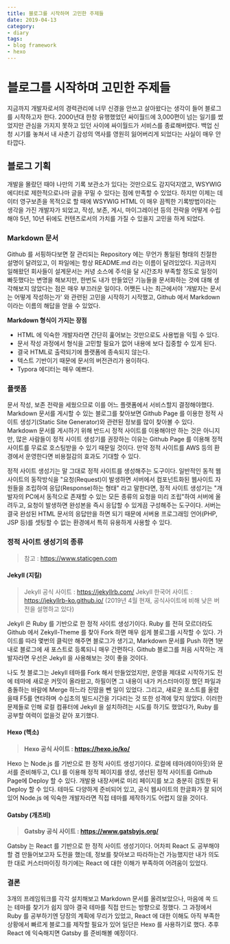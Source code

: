 ```yaml
---
title: 블로그를 시작하며 고민한 주제들
date: 2019-04-13
category:
- diary
tags:
- blog framework
- hexo
---
```

# 블로그를 시작하며 고민한 주제들

 지금까지 개발자로서의 경력관리에 너무 신경을 안쓰고 살아왔다는 생각이 들어 블로그를 시작하고자 한다. 2000년대 한창 유행했었던 싸이월드에 3,000편이 넘는 일기를 썼었지만 관심을 가지지 못하고 있던 사이에 싸이월드가 서비스를 종료해버렸다. 백업 신청 시기를 놓쳐서 내 사춘기 감성의 역사를 영원히 잃어버리게 되었다는 사실이 매우 안타깝다.



## 블로그 기획

 개발을 몰랐던 때야 나만의 기록 보관소가 있다는 것만으로도 감지덕지였고, WSYWIG 에디터로 제한적으로나마 글을 꾸밀 수 있다는 점에 만족할 수 있었다. 하지만 이제는 데이터 영구보존을 목적으로 할 때에 WSYWIG HTML 이 매우 끔찍한 기록방법이라는 생각을 가진 개발자가 되었고, 작성, 보존, 게시, 마이그레이션 등의 전략을 어떻게 수립해야 5년, 10년 뒤에도 컨텐츠로서의 가치를 가질 수 있을지 고민을 하게 되었다.



### Markdown 문서

 Github 를 서핑하다보면 잘 관리되는 Repository 에는 무언가 통일된 형태의 친절한 설명이 달려있고, 이 파일에는 항상 README.md 라는 이름이 달려있었다. 지금까지 일해왔던 회사들이 설계문서는 커녕 소스에 주석을 달 시간조차 부족할 정도로 일정이 빠듯했다는 변명을 해보지만, 한번도 내가 만들었던 기능들을 문서화하는 것에 대해 생각해보지 않았다는 점은 매우 부끄러운 일이다. 어쨋든 나는 최근에서야 '개발자는 문서는 어떻게 작성하는가' 와 관련된 고민을 시작하기 시작했고, Github 에서 Markdown 이라는 이름의 해답을 얻을 수 있었다.

**Markdown 형식이 가지는 장점**

- HTML 에 익숙한 개발자라면 간단히 훑어보는 것만으로도 사용법을 익힐 수 있다.
- 문서 작성 과정에서 형식을 고민할 필요가 없어 내용에 보다 집중할 수 있게 된다.
- 결국 HTML로 출력되기에 플랫폼에 종속되지 않는다.
- 텍스트 기반이기 때문에 문서의 버전관리가 용이하다.
- Typora 에디터는 매우 예쁘다.



### 플랫폼

 문서 작성, 보존 전략을 세웠으므로 이를 어느 플랫폼에서 서비스할지 결정해야했다. Markdown 문서를 게시할 수 있는 블로그를 찾아보면 Github Page 를 이용한 정적 사이트 생성기(Static Site Generator)와 관련된 정보를 많이 찾아볼 수 있다. Markdown 문서를 게시하기 위해 반드시 정적 사이트를 이용해야만 하는 것은 아니지만, 많은 사람들이 정적 사이트 생성기를 권장하는 이유는 Github Page 를 이용해 정적 사이트를 무료로 호스팅받을 수 있기 때문일 것이다. 만약 정적 사이트를 AWS 등의 환경에서 운영한다면 비용절감의 효과도 기대할 수 있다.

 정적 사이트 생성기는 말 그대로 정적 사이트를 생성해주는 도구이다. 일반적인 동적 웹사이트의 동작방식을 "요청(Request)이 발생하면 서버에서 컴포넌트화된 웹사이트 자원들을 조립하여 응답(Response)하는 형태" 라고 말한다면, 정적 사이트 생성기는 "개발자의 PC에서 동적으로 존재할 수 있는 모든 종류의 요청을 미리 조립"하여 서버에 올려두고, 요청이 발생하면 완성본을 즉시 응답할 수 있게끔 구성해주는 도구이다. 서버는 결국 완성된 HTML 문서의 응답만을 하면 되기 때문에 서버용 프로그래밍 언어(PHP, JSP 등)를 셋팅할 수 없는 환경에서 특히 유용하게 사용할 수 있다.



### 정적 사이트 생성기의 종류

>참고 : <https://www.staticgen.com>



#### Jekyll (지킬)

>Jekyll 공식 사이트 : <https://jekyllrb.com/>
>Jekyll 한국어 사이트 : <https://jekyllrb-ko.github.io/>
>(2019년 4월 현재, 공식사이트에 비해 낮은 버전을 설명하고 있다)

 Jekyll 은 Ruby 를 기반으로 한 정적 사이트 생성기이다. Ruby 를 전혀 모르더라도 Github 에서 Zekyll-Theme 를 찾아 Fork 하면 매우 쉽게 블로그를 시작할 수 있다. 가이드를 따라 몇번의 클릭만 해주면 블로그가 생기고, Markdown 문서를 Push 하면 1분 내로 블로그에 새 포스트로 등록되니 매우 간편하다. Github 블로그를 처음 시작하는 개발자라면 우선은 Jekyll 을 사용해보는 것이 좋을 것이다.

 나도 첫 블로그는 Jekyll 테마를 Fork 해서 만들었었지만, 운영을 제대로 시작하기도 전에 테마에 새로운 커밋이 올라왔고, 하필이면 그 내용이 내가 커스터마이징 했던 파일과 충돌하는 바람에 Merge 하느라 진땀을 뺀 일이 있었다. 그리고, 새로운 포스트를 올렸을때 F5를 연타하며 수십초의 빌드시간을 기다리는 것 또한 성격에 맞지 않았다. 이러한 문제들로 인해 로컬 컴퓨터에 Jekyll 을 설치하려는 시도를 하기도 했었다가, Ruby 를 공부할 여력이 없을것 같아 포기했다.



#### Hexo (헥소)

>**Hexo 공식 사이트 : <https://hexo.io/ko/>**

 Hexo 는 Node.js 를 기반으로 한 정적 사이트 생성기이다. 로컬에 테마(레이아웃)와 문서를 준비해두고, CLI 를 이용해 정적 페이지를 생성, 생선된 정적 사이트를 Github Page에 Deploy 할 수 있다. 개발용 내장서버로 미리 페이지를 보고 충분히 검토한 뒤 Deploy 할 수 있다. 테마도 다양하게 준비되어 있고, 공식 웹사이트의 한글화가 잘 되어있어 Node.js 에 익숙한 개발자라면 직접 테마를 제작하기도 어렵지 않을 것이다. 



#### Gatsby (개츠비)

>**Gatsby 공식 사이트 : <https://www.gatsbyjs.org/>**

 Gatsby 는 React 를 기반으로 한 정적 사이트 생성기이다. 어차피 React 도 공부해야할 겸 만들어보고자 도전을 했는데, 정보를 찾아보고 따라하는건 가능했지만 내가 의도한 대로 커스터마이징 하기에는 React 에 대한 이해가 부족하여 어려움이 있었다.



### 결론

 3개의 프레임워크를 각각 설치해보고 Markdown 문서를 올려보았으나, 마음에 쏙 드는 테마를 찾기가 쉽지 않아 결국 테마를 직접 만드는 방향으로 정했다. 그 과정에서 Ruby 를 공부하기엔 당장의 계획에 무리가 있었고, React 에 대한 이해도 아직 부족한 상황에서 빠르게 블로그를 제작할 필요가 있어 일단은 Hexo 를 사용하기로 했다. 추후 React 에 익숙해지면 Gatsby 를 준비해볼 예정이다.